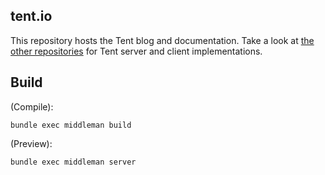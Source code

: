## tent.io

This repository hosts the Tent blog and documentation. Take a look at [the other repositories](https://github.com/tent) for Tent server and client implementations.

## Build


(Compile):

    bundle exec middleman build

(Preview):

    bundle exec middleman server

